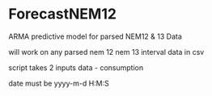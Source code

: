# ForecastNEM12
ARMA predictive model for parsed NEM12 &amp; 13 Data

will work on any parsed nem 12 nem 13 interval data in csv

script takes 2 inputs data - consumption

date must be 
yyyy-m-d H:M:S

